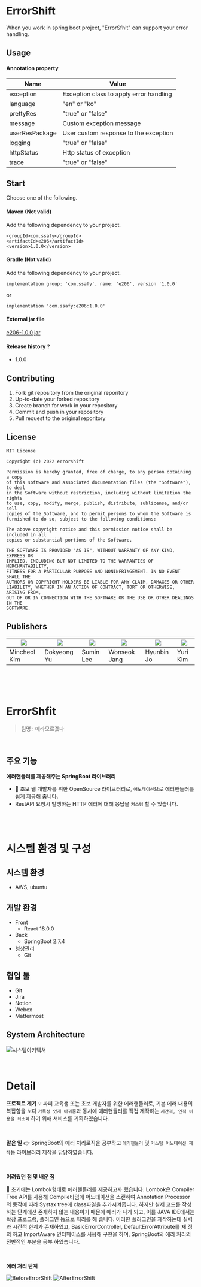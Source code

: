 # ErrorShift
When you work in spring boot project, "ErrorSfhit" can support your error handling.

## Usage
#### Annotation property
|Name|Value|
|---|---|
|exception|Exception class to apply error handling|
|language|"en" or "ko"|
|prettyRes|"true" or "false"|
|message|Custom exception message|
|userResPackage|User custom response to the exception|
|logging|"true" or "false"|
|httpStatus|Http status of exception|
|trace|"true" or "false"|

## Start
Choose one of the following.
#### Maven (Not valid)
Add the following dependency to your project.
```
<groupId>com.ssafy</groupId>
<artifactId>e206</artifactId>
<version>1.0.0</version>
```
#### Gradle (Not valid)
Add the following dependency to your project.
```
implementation group: 'com.ssafy', name: 'e206', version '1.0.0'

```
or
```
implementation 'com.ssafy:e206:1.0.0'
```
#### External jar file
<a href="https://errorshift.com/file/download">e206-1.0.0.jar</a>

#### Release history ?
- 1.0.0

## Contributing
1. Fork git repository from the original reporitory
2. Up-to-date your forked repository
3. Create branch for work in your repository
4. Commit and push in your repository
5. Pull request to the original reporitory

## License
    MIT License

    Copyright (c) 2022 errorshift

    Permission is hereby granted, free of charge, to any person obtaining a copy
    of this software and associated documentation files (the "Software"), to deal
    in the Software without restriction, including without limitation the rights
    to use, copy, modify, merge, publish, distribute, sublicense, and/or sell
    copies of the Software, and to permit persons to whom the Software is
    furnished to do so, subject to the following conditions:

    The above copyright notice and this permission notice shall be included in all
    copies or substantial portions of the Software.

    THE SOFTWARE IS PROVIDED "AS IS", WITHOUT WARRANTY OF ANY KIND, EXPRESS OR
    IMPLIED, INCLUDING BUT NOT LIMITED TO THE WARRANTIES OF MERCHANTABILITY,
    FITNESS FOR A PARTICULAR PURPOSE AND NONINFRINGEMENT. IN NO EVENT SHALL THE
    AUTHORS OR COPYRIGHT HOLDERS BE LIABLE FOR ANY CLAIM, DAMAGES OR OTHER
    LIABILITY, WHETHER IN AN ACTION OF CONTRACT, TORT OR OTHERWISE, ARISING FROM,
    OUT OF OR IN CONNECTION WITH THE SOFTWARE OR THE USE OR OTHER DEALINGS IN THE
    SOFTWARE.


## Publishers
|<a href="https://lab.ssafy.com/kmc0968"><img src="https://secure.gravatar.com/avatar/b2abb1400f90f92811ed39b389434a34?s=100&d=identicon" /></a>|<a href="https://lab.ssafy.com/dbehrud9323"><img src="https://secure.gravatar.com/avatar/c3014443fd84a4ba56bc28cc1ac0d062?s=100&d=identicon" /></a>|<a href="https://lab.ssafy.com/sumin9366"><img src="https://secure.gravatar.com/avatar/a93784a47970b21d1ebd02b164b5fb29?s=100&d=identicon" /></a>|<a href="https://lab.ssafy.com/david9696"><img src="https://secure.gravatar.com/avatar/95a9df67a7316e6cdbb7ecf14366652a?s=100&d=identicon" /></a>|<a href="https://lab.ssafy.com/jo7hb"><img src="https://secure.gravatar.com/avatar/afaccdd3e6263b09de5e397f94e1a820?s=100&d=identicon" /></a>|<a href="https://lab.ssafy.com/goldflowed"><img src="https://secure.gravatar.com/avatar/259b86dbdaef5dd247648d88eff8d0dc?s=100&d=identicon" /></a>|
|---|---|---|---|---|---|
|Mincheol Kim|Dokyeong Yu|Sumin Lee|Wonseok Jang|Hyunbin Jo|Yuri Kim|

</br>
</br>
</br>

# ErrorShfit

> 팀명 : 에라모르겠다

</br>

## 주요 기능

**에러핸들러를 제공해주는 SpringBoot 라이브러리**

- 💬 초보 웹 개발자를 위한 OpenSource 라이브러리로, `어노테이션`으로 에러핸들러를 쉽게 제공해 줍니다.
-  RestAPI 요청시 발생하는 HTTP 에러에 대해 응답을 `커스텀` 할 수 있습니다.
  
</br>
</br>

# 시스템 환경 및 구성

## 시스템 환경
- AWS, ubuntu

## 개발 환경
- Front
  - React 18.0.0
- Back
  - SpringBoot 2.7.4
- 형상관리
  - Git

## 협업 툴
- Git
- Jira
- Notion
- Webex
- Mattermost

## System Architecture
![시스템아키텍쳐](assets/pic1.png)

</br>

# Detail

**프로젝트 계기**
💡 싸피 교육생 또는 초보 개발자를 위한 에러핸들러로, 기본 에러 내용의 복잡함을 보다 `가독성 있게 바꿔줌`과 동시에 에러핸들러를 직접 제작하는 `시간적, 인적 비용을 최소화` 하기 위해 서비스를 기획하였습니다.

</br>

**맡은 일**
👉 SpringBoot의 에러 처리로직을 공부하고 `에러핸들러` 및 `커스텀 어노테이션 제작`등 라이브러리 제작을 담당하였습니다.

</br>

**어려웠던 점 및 배운 점**

💬 초기에는 Lombok형태로 에러핸들러를 제공하고자 했습니다. Lombok은 Compiler Tree API를 사용해 Compile타임에 어노테이션을 스캔하여 Annotation Processor의 동작에 따라 Systax tree에 class파일을 추가시켜줍니다. 하지만 실제 코드를 작성하는 단계에선 존재하지 않는 내용이기 때문에 에러가 나게 되고, 이를 JAVA IDE에서는 확장 프로그램, 플러그인 등으로 처리를 해 줍니다. 이러한 플러그인을 제작하는데 실력과 시간적 한계가 존재하였고, BasicErrorController, DefaultErrorAttribute를 재 정의 하고 ImportAware 인터페이스를 사용해 구현을 하며, SpringBoot의 에러 처리의 전반적인 부분을 공부 하였습니다.

</br>

**에러 처리 단계**

![BeforeErrorShift](assets/pic2.png)
![AfterErrorShift](assets/pic3.png)